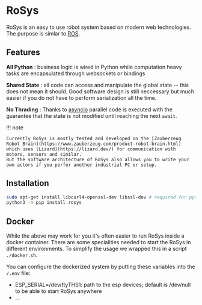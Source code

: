 # RoSys

RoSys is an easy to use robot system based on modern web technologies. The purpose is simlar to [ROS](https://www.ros.org/).

## Features

**All Python**
: business logic is wired in Python while computation heavy tasks are encapsulated through websockets or bindings

**Shared State**
: all code can access and manipulate the global state -- this does not mean it should. Good software design is still neccessary but much easier if you do not have to perform serialization all the time.

**No Thrading**
: Thanks to [asyncio](https://docs.python.org/3/library/asyncio.html) parallel code is executed with the guarantee that the state is not modified until reaching the next `await`.

!!! note

    Currently RoSys is mostly tested and developed on the [Zauberzeug Robot Brain](https://www.zauberzeug.com/product-robot-brain.html) which uses [Lizard](https://lizard.dev/) for communication with motors, sensors and similar.
    But the software architecture of RoSys also allows you to write your own actors if you perfer another industrial PC or setup.

## Installation

```bash
sudo apt-get install libcurl4-openssl-dev libssl-dev # required for pycurl
python3 -m pip install rosys
```

## Docker

While the above may work for you it's often easier to run RoSys inside a docker container. There are some specialities needed to start the RoSys in different environments. To simplify the usage we wrapped this in a script `./docker.sh`.

You can configure the dockerized system by putting these variables into the `/.env` file:

- ESP_SERIAL=/dev/ttyTHS1: path to the esp devices; default is /dev/null to be able to start RoSys anywhere
- ...
